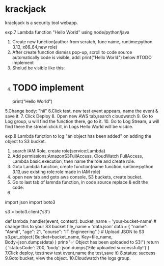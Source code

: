 # krackjack
krackjack is a security tool webapp.

exp.7 Lambda function "Hello World" using node/python/java

1. Create new function(author from scratch, func name, runtime:python 3.13, x86_64,new role)
2. After create function dismiss pop-up, scroll to code source automatically code is visible, add: print("Hello World") below #TODO implement 
3. Sholud be visible like this:
4. # TODO implement
    print("Hello World")

5.Change body: "hii"
6.Click test, new test event appears, name the event & save it.
7. Click Deploy
8. Open new AWS tab,search cloudwatch 
9. Go to Log group, u will find the function there, go to it.
10. Go to Log Stream, u will find there the stream click it, in Logs Hello World will be visible.

exp.8 Lambda function to log "an object has been added" on adding the object to S3 bucket.

1. search IAM Role, create role(service:Lambda)
2. Add permissions:AmazonS3FullAccess, CloudWatch FullAccess, Lambda basic execution, then name the role and create role.
3. Goto Lambda function, create function(name function,runtime:python 3.13,use existing role:role made in IAM role) 
4.  open new tab and goto aws console, S3 buckets, create bucket.
5.  Go to last tab of lamnda function, in code source replace & edit the code:
6.
import json
import boto3

s3 = boto3.client('s3')

def lambda_handler(event, context):
    bucket_name = 'your-bucket-name'     # change this to your S3 bucket
    file_name = 'data.json'
    data = {
        "name": "Asmit",
        "age": 21,
        "course": "IT Engineering"
    }
    # Upload JSON to S3
    s3.put_object(
        Bucket=bucket_name,
        Key=file_name,
        Body=json.dumps(data)
    )
    print("✅ Object has been uploaded to S3!")
    return {
        'statusCode': 200,
        'body': json.dumps('File uploaded successfully!')
    }
7.Click deploy, test(new test event,name the test,save it)
8.status: success
9.Goto bucket, view the object.
10.Cloudwatch the logs group.
    

